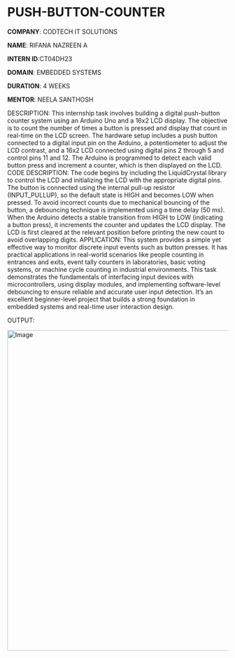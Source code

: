 # PUSH-BUTTON-COUNTER

**COMPANY**: CODTECH IT SOLUTIONS

**NAME**: RIFANA NAZREEN A

**INTERN ID**:CT04DH23

**DOMAIN**: EMBEDDED SYSTEMS

**DURATION**: 4 WEEKS

**MENTOR**: NEELA SANTHOSH

DESCRIPTION:
This internship task involves building a digital push-button counter system using an Arduino Uno and a 16x2 LCD display. The objective is to count the number of times a button is pressed and display that count in real-time on the LCD screen. 
The hardware setup includes a push button connected to a digital input pin on the Arduino, a potentiometer to adjust the LCD contrast, and a 16x2 LCD connected using digital pins 2 through 5 and control pins 11 and 12. The Arduino is programmed to detect each valid button press and increment a counter, which is then displayed on the LCD.
CODE DESCRIPTION:
The code begins by including the LiquidCrystal library to control the LCD and initializing the LCD with the appropriate digital pins. The button is connected using the internal pull-up resistor (INPUT_PULLUP), so the default state is HIGH and becomes LOW when pressed. To avoid incorrect counts due to mechanical bouncing of the button, a debouncing technique is implemented using a time delay (50 ms). When the Arduino detects a stable transition from HIGH to LOW (indicating a button press), it increments the counter and updates the LCD display. The LCD is first cleared at the relevant position before printing the new count to avoid overlapping digits.
APPLICATION:
This system provides a simple yet effective way to monitor discrete input events such as button presses.
It has practical applications in real-world scenarios like people counting in entrances and exits, event tally counters in laboratories, basic voting systems, or machine cycle counting in industrial environments. This task demonstrates the fundamentals of interfacing input devices with microcontrollers, using display modules, and implementing software-level debouncing to ensure reliable and accurate user input detection. It’s an excellent beginner-level project that builds a strong foundation in embedded systems and real-time user interaction design.

OUTPUT:

<img width="1308" height="732" alt="Image" src="https://github.com/user-attachments/assets/7d5507f3-65c6-4278-98b8-623d05d78a30" />
